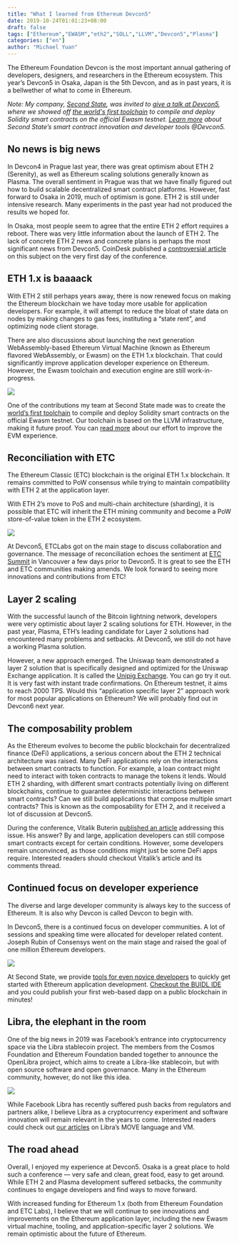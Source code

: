 ```yaml
---
title: "What I learned from Ethereum Devcon5"
date: 2019-10-24T01:01:23+08:00
draft: false
tags: ["Ethereum","EWASM","eth2","SOLL","LLVM","Devcon5","Plasma"]
categories: ["en"]
author: "Michael Yuan"
---
```


The Ethereum Foundation Devcon is the most important annual gathering of developers, designers, and researchers in the Ethereum ecosystem. This year’s Devcon5 in Osaka, Japan is the 5th Devcon, and as in past years, it is a bellwether of what to come in Ethereum.

*Note: My company, [Second State](https://www.secondstate.io/), was invited to [give a talk at Devcon5](https://blog.secondstate.io/post/20191014-secondstate-at-devcon5/), where we showed off [the world's first toolchain](https://blog.secondstate.io/post/20191022-soll-compiler-project/) to compile and deploy Solidity smart contracts on the official Ewasm testnet. [Learn more](https://www.secondstate.io/devcon5/) about Second State’s smart contract innovation and developer tools @Devcon5.*

## No news is big news

In Devcon4 in Prague last year, there was great optimism about ETH 2 (Serenity), as well as Ethereum scaling solutions generally known as Plasma. The overall sentiment in Prague was that we have finally figured out how to build scalable decentralized smart contract platforms. However, fast forward to Osaka in 2019, much of optimism is gone. ETH 2 is still under intensive research. Many experiments in the past year had not produced the results we hoped for.

In Osaka, most people seem to agree that the entire ETH 2 effort requires a reboot. There was very little information about the launch of ETH 2. The lack of concrete ETH 2 news and concrete plans is perhaps the most significant news from Devcon5. CoinDesk published a [controversial article](https://www.coindesk.com/scam-or-iteration-at-devcon-ethereum-diehards-still-believe-in-2-0) on this subject on the very first day of the conference. 

## ETH 1.x is baaaack

With ETH 2 still perhaps years away, there is now renewed focus on making the Ethereum blockchain we have today more usable for application developers. For example, it will attempt to reduce the bloat of state data on nodes by making changes to gas fees, instituting a “state rent”, and optimizing node client storage.

There are also discussions about launching the next generation WebAssembly-based Ethereum Virtual Machine (known as Ethereum flavored WebAssembly, or Ewasm) on the ETH 1.x blockchain. That could significantly improve application developer experience on Ethereum. However, the Ewasm toolchain and execution engine are still work-in-progress. 

![](/images/20191024-devcon5-racap-01.png)

One of the contributions my team at Second State made was to create the [world’s first toolchain](https://blog.secondstate.io/post/20191022-soll-compiler-project/) to compile and deploy Solidity smart contracts on the official Ewasm testnet. Our toolchain is based on the LLVM infrastructure, making it future proof. You can [read more](https://www.secondstate.io/devcon5/) about our effort to improve the EVM experience.

## Reconciliation with ETC

The Ethereum Classic (ETC) blockchain is the original ETH 1.x blockchain. It remains committed to PoW consensus while trying to maintain compatibility with ETH 2 at the application layer. 

With ETH 2’s move to PoS and multi-chain architecture (sharding), it is possible that ETC will inherit the ETH mining community and become a PoW store-of-value token in the ETH 2 ecosystem.

![](/images/20191024-devcon5-racap-02.png)

At Devcon5, ETCLabs got on the main stage to discuss collaboration and governance. The message of reconciliation echoes the sentiment at [ETC Summit](https://blog.secondstate.io/post/20191006-etc-summit-recap/) in Vancouver a few days prior to Devcon5. It is great to see the ETH and ETC communities making amends. We look forward to seeing more innovations and contributions from ETC!

## Layer 2 scaling
With the successful launch of the Bitcoin lightning network, developers were very optimistic about layer 2 scaling solutions for ETH. However, in the past year, Plasma, ETH’s leading candidate for Layer 2 solutions had encountered many problems and setbacks. At Devcon5, we still do not have a working Plasma solution.

However, a new approach emerged. The Uniswap team demonstrated a layer 2 solution that is specifically designed and optimized for the Uniswap Exchange application. It is called the [Unipig Exchange](https://unipig.exchange/). You can go try it out. It is very fast with instant trade confirmations. On Ethereum testnet, it aims to reach 2000 TPS. Would this “application specific layer 2” approach work for most popular applications on Ethereum? We will probably find out in Devcon6 next year.

## The composability problem

As the Ethereum evolves to become the public blockchain for decentralized finance (DeFi) applications, a serious concern about the ETH 2 technical architecture was raised. Many DeFi applications rely on the interactions between smart contracts to function. For example, a loan contract might need to interact with token contracts to manage the tokens it lends. Would ETH 2 sharding, with different smart contracts potentially living on different blockchains, continue to guarantee deterministic interactions between smart contracts? Can we still build applications that compose multiple smart contracts? This is known as the composability for ETH 2, and it received a lot of discussion at Devcon5. 

During the conference, Vitalik Buterin [published an article](https://ethresear.ch/t/cross-shard-defi-composability/6268) addressing this issue. His answer? By and large, application developers can still compose smart contracts except for certain conditions. However, some developers remain unconvinced, as those conditions might just be some DeFi apps require. Interested readers should checkout Vitalik’s article and its comments thread.

## Continued focus on developer experience

The diverse and large developer community is always key to the success of Ethereum. It is also why Devcon is called Devcon to begin with.

In Devcon5, there is a continued focus on developer communities. A lot of sessions and speaking time were allocated for developer related content. Joseph Rubin of Consensys went on the main stage and raised the goal of one million Ethereum developers.

![](/images/20191024-devcon5-racap-03.png)

At Second State, we provide [tools for even novice developers](https://docs.secondstate.io/buidl-developer-tool/why-buidl) to quickly get started with Ethereum application development. [Checkout the BUIDL IDE](https://docs.secondstate.io/buidl-developer-tool/getting-started) and you could publish your first web-based dapp on a public blockchain in minutes!

## Libra, the elephant in the room
One of the big news in 2019 was Facebook’s entrance into cryptocurrency space via the Libra stablecoin project. The members from the Cosmos Foundation and Ethereum Foundation banded together to announce the OpenLibra project, which aims to create a Libra-like stablecoin, but with open source software and open governance. Many in the Ethereum community, however, do not like this idea.

![](/images/20191024-devcon5-racap-04.png)

While Facebook Libra has recently suffered push backs from regulators and partners alike, I believe Libra as a cryptocurrency experiment and software innovation will remain relevant in the years to come. Interested readers could check out [our articles](https://medium.com/hackernoon/libra-first-impressions-ed6b5f15ae63) on Libra’s MOVE language and VM. 

## The road ahead
Overall, I enjoyed my experience at Devcon5. Osaka is a great place to hold such a conference — very safe and clean, great food, easy to get around. While ETH 2 and Plasma development suffered setbacks, the community continues to engage developers and find ways to move forward.

With increased funding for Ethereum 1.x (both from Ethereum Foundation and ETC Labs), I believe that we will continue to see innovations and improvements on the Ethereum application layer, including the new Ewasm virtual machine, tooling, and application-specific layer 2 solutions. We remain optimistic about the future of Ethereum. 

